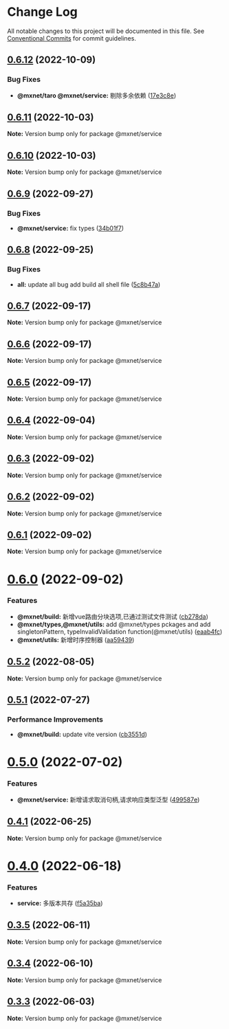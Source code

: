 # Change Log

All notable changes to this project will be documented in this file.
See [Conventional Commits](https://conventionalcommits.org) for commit guidelines.

## [0.6.12](https://gitee.com/cq_maixun_network/repo/compare/@mxnet/service@0.6.11...@mxnet/service@0.6.12) (2022-10-09)


### Bug Fixes

* **@mxnet/taro @mxnet/service:** 剔除多余依赖 ([17e3c8e](https://gitee.com/cq_maixun_network/repo/commits/17e3c8eb8860a543ba6fb344c8a8a6ad9d34da23))





## [0.6.11](https://gitee.com/cq_maixun_network/repo/compare/@mxnet/service@0.6.10...@mxnet/service@0.6.11) (2022-10-03)

**Note:** Version bump only for package @mxnet/service





## [0.6.10](https://gitee.com/cq_maixun_network/repo/compare/@mxnet/service@0.6.9...@mxnet/service@0.6.10) (2022-10-03)

**Note:** Version bump only for package @mxnet/service





## [0.6.9](https://gitee.com/cq_maixun_network/repo/compare/@mxnet/service@0.6.8...@mxnet/service@0.6.9) (2022-09-27)


### Bug Fixes

* **@mxnet/service:** fix types ([34b01f7](https://gitee.com/cq_maixun_network/repo/commits/34b01f73cf0f92129e74ced2eaf205627f5e64b7))





## [0.6.8](https://gitee.com/cq_maixun_network/repo/compare/@mxnet/service@0.6.7...@mxnet/service@0.6.8) (2022-09-25)


### Bug Fixes

* **all:** update all bug add build all shell file ([5c8b47a](https://gitee.com/cq_maixun_network/repo/commits/5c8b47ac882566e72ae623db4c37a10fb19d400a))





## [0.6.7](https://gitee.com/cq_maixun_network/repo/compare/@mxnet/service@0.6.6...@mxnet/service@0.6.7) (2022-09-17)

**Note:** Version bump only for package @mxnet/service





## [0.6.6](https://gitee.com/cq_maixun_network/repo/compare/@mxnet/service@0.6.5...@mxnet/service@0.6.6) (2022-09-17)

**Note:** Version bump only for package @mxnet/service





## [0.6.5](https://gitee.com/cq_maixun_network/repo/compare/@mxnet/service@0.6.4...@mxnet/service@0.6.5) (2022-09-17)

**Note:** Version bump only for package @mxnet/service





## [0.6.4](https://gitee.com/cq_maixun_network/repo/compare/@mxnet/service@0.6.3...@mxnet/service@0.6.4) (2022-09-04)

**Note:** Version bump only for package @mxnet/service





## [0.6.3](https://gitee.com/cq_maixun_network/repo/compare/@mxnet/service@0.6.2...@mxnet/service@0.6.3) (2022-09-02)

**Note:** Version bump only for package @mxnet/service





## [0.6.2](https://gitee.com/cq_maixun_network/repo/compare/@mxnet/service@0.6.1...@mxnet/service@0.6.2) (2022-09-02)

**Note:** Version bump only for package @mxnet/service





## [0.6.1](https://gitee.com/cq_maixun_network/repo/compare/@mxnet/service@0.6.0...@mxnet/service@0.6.1) (2022-09-02)

**Note:** Version bump only for package @mxnet/service





# [0.6.0](https://gitee.com/cq_maixun_network/repo/compare/@mxnet/service@0.5.2...@mxnet/service@0.6.0) (2022-09-02)


### Features

* **@mxnet/build:** 新增vue路由分块选项,已通过测试文件测试 ([cb278da](https://gitee.com/cq_maixun_network/repo/commits/cb278da91af7032eaf9c0765824ba2957f14767f))
* **@mxnet/types,@mxnet/utils:** add @mxnet/types pckages and add singletonPattern, typeInvalidValidation function(@mxnet/utils) ([eaab4fc](https://gitee.com/cq_maixun_network/repo/commits/eaab4fc56de06d8195b4349d3da7b5e35bb3157d))
* **@mxnet/utils:** 新增时序控制器 ([aa59439](https://gitee.com/cq_maixun_network/repo/commits/aa594395c54a9e3ba3cebbebed54a30b6077acfb))





## [0.5.2](https://gitee.com/cq_maixun_network/repo/compare/@mxnet/service@0.5.1...@mxnet/service@0.5.2) (2022-08-05)

**Note:** Version bump only for package @mxnet/service





## [0.5.1](https://gitee.com/cq_maixun_network/repo/compare/@mxnet/service@0.5.0...@mxnet/service@0.5.1) (2022-07-27)


### Performance Improvements

* **@mxnet/build:** update vite version ([cb3551d](https://gitee.com/cq_maixun_network/repo/commits/cb3551d5eda04a10d78cf60ee71ebe7dcc563c1f))





# [0.5.0](https://gitee.com/cq_maixun_network/repo/compare/@mxnet/service@0.4.1...@mxnet/service@0.5.0) (2022-07-02)


### Features

* **@mxnet/service:** 新增请求取消句柄,请求响应类型泛型 ([499587e](https://gitee.com/cq_maixun_network/repo/commits/499587e15872e0fd3abe4b4c1fe185dc265c57f4))





## [0.4.1](https://gitee.com/cq_maixun_network/repo/compare/@mxnet/service@0.4.0...@mxnet/service@0.4.1) (2022-06-25)

**Note:** Version bump only for package @mxnet/service

# [0.4.0](https://gitee.com/cq_maixun_network/repo/compare/@mxnet/service@0.3.5...@mxnet/service@0.4.0) (2022-06-18)

### Features

- **service:** 多版本共存 ([f5a35ba](https://gitee.com/cq_maixun_network/repo/commits/f5a35ba1996b629e678d5ca72de82ecde0ff9184))

## [0.3.5](https://gitee.com/cq_maixun_network/repo/compare/@mxnet/service@0.3.4...@mxnet/service@0.3.5) (2022-06-11)

**Note:** Version bump only for package @mxnet/service

## [0.3.4](https://gitee.com/cq_maixun_network/repo/compare/@mxnet/service@0.3.3...@mxnet/service@0.3.4) (2022-06-10)

**Note:** Version bump only for package @mxnet/service

## [0.3.3](https://gitee.com/cq_maixun_network/repo/compare/@mxnet/service@0.3.2...@mxnet/service@0.3.3) (2022-06-03)

**Note:** Version bump only for package @mxnet/service
